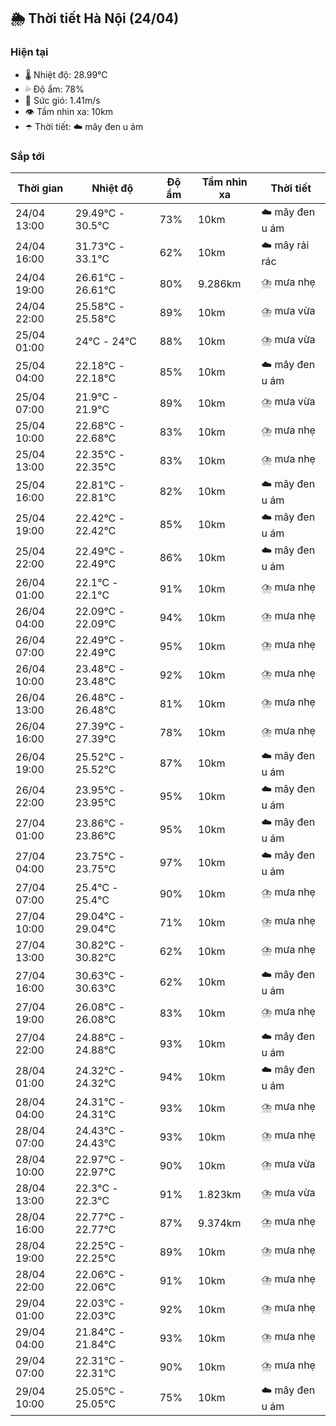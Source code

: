 ## 🌦️ Thời tiết Hà Nội (24/04)

### Hiện tại

- 🌡️ Nhiệt độ: 28.99℃
- 💦 Độ ẩm: 78%
- 💨 Sức gió: 1.41m/s
- 👁️ Tầm nhìn xa: 10km
- ☂️ Thời tiết: ☁️ mây đen u ám

### Sắp tới

| Thời gian | Nhiệt độ | Độ ẩm | Tầm nhìn xa | Thời tiết |
| --- | --- | --- | --- | --- |
| 24/04 13:00 | 29.49℃ - 30.5℃ | 73% | 10km | ☁️ mây đen u ám |
| 24/04 16:00 | 31.73℃ - 33.1℃ | 62% | 10km | ☁️ mây rải rác |
| 24/04 19:00 | 26.61℃ - 26.61℃ | 80% | 9.286km | ⛈️ mưa nhẹ |
| 24/04 22:00 | 25.58℃ - 25.58℃ | 89% | 10km | ⛈️ mưa vừa |
| 25/04 01:00 | 24℃ - 24℃ | 88% | 10km | ⛈️ mưa vừa |
| 25/04 04:00 | 22.18℃ - 22.18℃ | 85% | 10km | ☁️ mây đen u ám |
| 25/04 07:00 | 21.9℃ - 21.9℃ | 89% | 10km | ⛈️ mưa vừa |
| 25/04 10:00 | 22.68℃ - 22.68℃ | 83% | 10km | ⛈️ mưa nhẹ |
| 25/04 13:00 | 22.35℃ - 22.35℃ | 83% | 10km | ⛈️ mưa nhẹ |
| 25/04 16:00 | 22.81℃ - 22.81℃ | 82% | 10km | ☁️ mây đen u ám |
| 25/04 19:00 | 22.42℃ - 22.42℃ | 85% | 10km | ☁️ mây đen u ám |
| 25/04 22:00 | 22.49℃ - 22.49℃ | 86% | 10km | ☁️ mây đen u ám |
| 26/04 01:00 | 22.1℃ - 22.1℃ | 91% | 10km | ⛈️ mưa nhẹ |
| 26/04 04:00 | 22.09℃ - 22.09℃ | 94% | 10km | ⛈️ mưa nhẹ |
| 26/04 07:00 | 22.49℃ - 22.49℃ | 95% | 10km | ⛈️ mưa nhẹ |
| 26/04 10:00 | 23.48℃ - 23.48℃ | 92% | 10km | ⛈️ mưa nhẹ |
| 26/04 13:00 | 26.48℃ - 26.48℃ | 81% | 10km | ⛈️ mưa nhẹ |
| 26/04 16:00 | 27.39℃ - 27.39℃ | 78% | 10km | ⛈️ mưa nhẹ |
| 26/04 19:00 | 25.52℃ - 25.52℃ | 87% | 10km | ☁️ mây đen u ám |
| 26/04 22:00 | 23.95℃ - 23.95℃ | 95% | 10km | ☁️ mây đen u ám |
| 27/04 01:00 | 23.86℃ - 23.86℃ | 95% | 10km | ☁️ mây đen u ám |
| 27/04 04:00 | 23.75℃ - 23.75℃ | 97% | 10km | ☁️ mây đen u ám |
| 27/04 07:00 | 25.4℃ - 25.4℃ | 90% | 10km | ⛈️ mưa nhẹ |
| 27/04 10:00 | 29.04℃ - 29.04℃ | 71% | 10km | ⛈️ mưa nhẹ |
| 27/04 13:00 | 30.82℃ - 30.82℃ | 62% | 10km | ⛈️ mưa nhẹ |
| 27/04 16:00 | 30.63℃ - 30.63℃ | 62% | 10km | ☁️ mây đen u ám |
| 27/04 19:00 | 26.08℃ - 26.08℃ | 83% | 10km | ⛈️ mưa nhẹ |
| 27/04 22:00 | 24.88℃ - 24.88℃ | 93% | 10km | ☁️ mây đen u ám |
| 28/04 01:00 | 24.32℃ - 24.32℃ | 94% | 10km | ☁️ mây đen u ám |
| 28/04 04:00 | 24.31℃ - 24.31℃ | 93% | 10km | ⛈️ mưa nhẹ |
| 28/04 07:00 | 24.43℃ - 24.43℃ | 93% | 10km | ⛈️ mưa nhẹ |
| 28/04 10:00 | 22.97℃ - 22.97℃ | 90% | 10km | ⛈️ mưa vừa |
| 28/04 13:00 | 22.3℃ - 22.3℃ | 91% | 1.823km | ⛈️ mưa vừa |
| 28/04 16:00 | 22.77℃ - 22.77℃ | 87% | 9.374km | ⛈️ mưa nhẹ |
| 28/04 19:00 | 22.25℃ - 22.25℃ | 89% | 10km | ⛈️ mưa nhẹ |
| 28/04 22:00 | 22.06℃ - 22.06℃ | 91% | 10km | ⛈️ mưa nhẹ |
| 29/04 01:00 | 22.03℃ - 22.03℃ | 92% | 10km | ⛈️ mưa nhẹ |
| 29/04 04:00 | 21.84℃ - 21.84℃ | 93% | 10km | ⛈️ mưa nhẹ |
| 29/04 07:00 | 22.31℃ - 22.31℃ | 90% | 10km | ⛈️ mưa nhẹ |
| 29/04 10:00 | 25.05℃ - 25.05℃ | 75% | 10km | ☁️ mây đen u ám |
